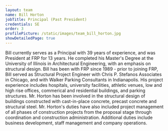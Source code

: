 ```yaml
---
layout: team
name: Bill Horton
jobTitle: Principal (Past President)
credentials: SE
order: 3
profilePicture: /static/images/team_bill_horton.jpg
showDetailedPage: true
---
```

Bill currently serves as a Principal with 39 years of experience, and was President at FRP for 13 years.  He completed his Master's Degree at the University of Illinois in Architectural Engineering, with an emphasis on structural design.  Bill has been with FRP since 1989 - prior to joining FRP, Bill served as Structural Project Engineer with Chris P. Stefanos Associates in Chicago, and with Walker Parking Consultants in Indianapolis.  His project experience includes hospitals, university facilities, athletic venues, low and high rise offices, commerical and residential buildings, and parking structures.  Mr. Horton has been involved in the structural design of buildings constructed with cast-in-place concrete, precast concrete and structural steel.  Mr. Horton's duties have also included project management of all phases of construction projects from the proposal stage through coordination and construction administration.  Additional duties include business development, staff management and company operations.